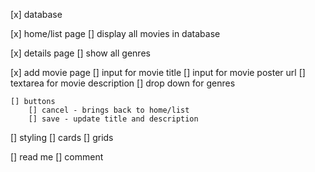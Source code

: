 [x] database

[x] home/list page
    [] display all movies in database

[x] details page
    [] show all genres

[x] add movie page
    [] input for movie title
    [] input for movie poster url
    [] textarea for movie description
    [] drop down for genres

    [] buttons
        [] cancel - brings back to home/list
        [] save - update title and description

[] styling
    [] cards
    [] grids

[] read me
[] comment
